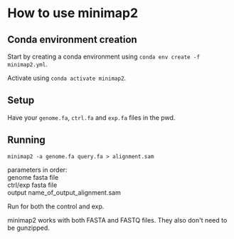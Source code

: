# How to use minimap2

## Conda environment creation
Start by creating a conda environment using `conda env create -f minimap2.yml`.

Activate using `conda activate minimap2`.

## Setup
Have your `genome.fa`, `ctrl.fa` and `exp.fa` files in the pwd.

## Running

`minimap2 -a genome.fa query.fa > alignment.sam`

parameters in order:<br>
genome fasta file<br>
ctrl/exp fasta file<br>
output name_of_output_alignment.sam

Run for both the control and exp.

minimap2 works with both FASTA and FASTQ files. They also don't need to be gunzipped.
